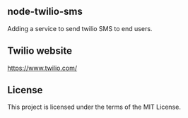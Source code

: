 ## node-twilio-sms
Adding a service to send twilio SMS to end users.

## Twilio website
https://www.twilio.com/

## License
This project is licensed under the terms of the MIT License.
